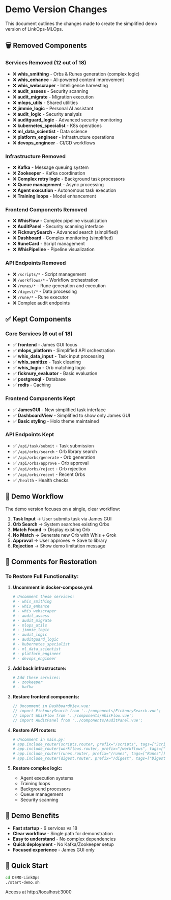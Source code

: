 # Demo Version Changes

This document outlines the changes made to create the simplified demo version of LinkOps-MLOps.

## 🗑️ **Removed Components**

### **Services Removed (12 out of 18)**

- ❌ **whis_smithing** - Orbs & Runes generation (complex logic)
- ❌ **whis_enhance** - AI-powered content improvement
- ❌ **whis_webscraper** - Intelligence harvesting
- ❌ **audit_assess** - Security scanning
- ❌ **audit_migrate** - Migration execution
- ❌ **mlops_utils** - Shared utilities
- ❌ **jimmie_logic** - Personal AI assistant
- ❌ **audit_logic** - Security analysis
- ❌ **auditguard_logic** - Advanced security monitoring
- ❌ **kubernetes_specialist** - K8s operations
- ❌ **ml_data_scientist** - Data science
- ❌ **platform_engineer** - Infrastructure operations
- ❌ **devops_engineer** - CI/CD workflows

### **Infrastructure Removed**

- ❌ **Kafka** - Message queuing system
- ❌ **Zookeeper** - Kafka coordination
- ❌ **Complex retry logic** - Background task processors
- ❌ **Queue management** - Async processing
- ❌ **Agent execution** - Autonomous task execution
- ❌ **Training loops** - Model enhancement

### **Frontend Components Removed**

- ❌ **WhisFlow** - Complex pipeline visualization
- ❌ **AuditPanel** - Security scanning interface
- ❌ **FicknurySearch** - Advanced search (simplified)
- ❌ **Dashboard** - Complex monitoring (simplified)
- ❌ **RuneCard** - Script management
- ❌ **WhisPipeline** - Pipeline visualization

### **API Endpoints Removed**

- ❌ `/scripts/*` - Script management
- ❌ `/workflows/*` - Workflow orchestration
- ❌ `/runes/*` - Rune generation and execution
- ❌ `/digest/*` - Data processing
- ❌ `/rune/*` - Rune executor
- ❌ Complex audit endpoints

## ✅ **Kept Components**

### **Core Services (6 out of 18)**

- ✅ **frontend** - James GUI focus
- ✅ **mlops_platform** - Simplified API orchestration
- ✅ **whis_data_input** - Task input processing
- ✅ **whis_sanitize** - Task cleaning
- ✅ **whis_logic** - Orb matching logic
- ✅ **ficknury_evaluator** - Basic evaluation
- ✅ **postgresql** - Database
- ✅ **redis** - Caching

### **Frontend Components Kept**

- ✅ **JamesGUI** - New simplified task interface
- ✅ **DashboardView** - Simplified to show only James GUI
- ✅ **Basic styling** - Holo theme maintained

### **API Endpoints Kept**

- ✅ `/api/task/submit` - Task submission
- ✅ `/api/orbs/search` - Orb library search
- ✅ `/api/orbs/generate` - Orb generation
- ✅ `/api/orbs/approve` - Orb approval
- ✅ `/api/orbs/reject` - Orb rejection
- ✅ `/api/orbs/recent` - Recent Orbs
- ✅ `/health` - Health checks

## 🔄 **Demo Workflow**

The demo version focuses on a single, clear workflow:

1. **Task Input** → User submits task via James GUI
2. **Orb Search** → System searches existing Orbs
3. **Match Found** → Display existing Orb
4. **No Match** → Generate new Orb with Whis + Grok
5. **Approval** → User approves → Save to library
6. **Rejection** → Show demo limitation message

## 📝 **Comments for Restoration**

### **To Restore Full Functionality:**

1. **Uncomment in docker-compose.yml:**

   ```yaml
   # Uncomment these services:
   # - whis_smithing
   # - whis_enhance
   # - whis_webscraper
   # - audit_assess
   # - audit_migrate
   # - mlops_utils
   # - jimmie_logic
   # - audit_logic
   # - auditguard_logic
   # - kubernetes_specialist
   # - ml_data_scientist
   # - platform_engineer
   # - devops_engineer
   ```

2. **Add back infrastructure:**

   ```yaml
   # Add these services:
   # - zookeeper
   # - kafka
   ```

3. **Restore frontend components:**

   ```javascript
   // Uncomment in DashboardView.vue:
   // import FicknurySearch from '../components/FicknurySearch.vue';
   // import WhisFlow from '../components/WhisFlow.vue';
   // import AuditPanel from '../components/AuditPanel.vue';
   ```

4. **Restore API routers:**

   ```python
   # Uncomment in main.py:
   # app.include_router(scripts.router, prefix="/scripts", tags=["Scripts"])
   # app.include_router(workflows.router, prefix="/workflows", tags=["Workflows"])
   # app.include_router(runes.router, prefix="/runes", tags=["Runes"])
   # app.include_router(digest.router, prefix="/digest", tags=["Digest"])
   ```

5. **Restore complex logic:**
   - Agent execution systems
   - Training loops
   - Background processors
   - Queue management
   - Security scanning

## 🎯 **Demo Benefits**

- **Fast startup** - 6 services vs 18
- **Clear workflow** - Single path for demonstration
- **Easy to understand** - No complex dependencies
- **Quick deployment** - No Kafka/Zookeeper setup
- **Focused experience** - James GUI only

## 🚀 **Quick Start**

```bash
cd DEMO-LinkOps
./start-demo.sh
```

Access at http://localhost:3000
